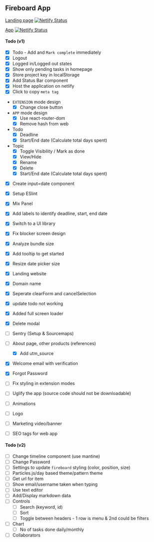 ## Fireboard App

[Landing page](https://www.fireboardapp.com) [![Netlify Status](https://api.netlify.com/api/v1/badges/b3597871-5967-40c9-9466-781bfff4b030/deploy-status)](https://app.netlify.com/sites/fireboardapp/deploys)

[App](https://web.fireboardapp.com) [![Netlify Status](https://api.netlify.com/api/v1/badges/7e4ec2a9-a148-4134-9ea2-1ba23baffb59/deploy-status)](https://app.netlify.com/sites/fireboard/deploys)

#### Todo (v1)

- [x] Todo - Add and `Mark complete` immediately
- [x] Logout
- [x] Logged in/Logged out states
- [x] Show only pending tasks in homepage
- [x] Store project key in localStorage
- [x] Add Status Bar component
- [x] Host the application on netlify
- [x] Click to copy `meta tag`
- `EXTENSION` mode design
  - [x] Change close button
- `APP` mode design
  - [x] Use react-router-dom
  - [x] Remove hash from web
- Todo
  - [x] Deadline
  - [x] Start/End date (Calculate total days spent)
- Topic
  - [x] Toggle Visibility / Mark as done
  - [x] View/Hide
  - [x] Rename
  - [x] Delete
  - [x] Start/End date (Calculate total days spent)
- [x] Create input=date component
- [x] Setup ESlint
- [x] Mix Panel
- [x] Add labels to identify deadline, start, end date
- [x] Switch to a UI library
- [x] Fix blocker screen design
- [x] Analyze bundle size
- [x] Add tooltip to get started
- [x] Resize date picker size
- [x] Landing website
- [x] Domain name
- [x] Seperate clearForm and cancelSelection
- [x] update todo not working
- [x] Added full screen loader
- [x] Delete modal
- [ ] Sentry (Setup & Sourcemaps)
- [ ] About page, other products (references)
  - [x] Add utm_source
- [x] Welcome email with verification
- [x] Forgot Password
- [ ] Fix styling in extension modes

- [ ] Uglify the app (source code should not be downloadable)
- [ ] Animations
- [ ] Logo
- [ ] Marketing video/banner
- [ ] SEO tags for web app

#### Todo (v2)

- [ ] Change timeline component (use mantine)
- [ ] Change Password
- [ ] Settings to update `fireboard` styling (color, position, size)
- [ ] Particles.js/day based theme/pattern theme
- [ ] Get url for item
- [ ] Show email/username taken when typing
- [ ] Use text editor
- [ ] Add/Display markdown data
- [ ] Controls
  - [ ] Search (keyword, id)
  - [ ] Sort
  - [ ] Toggle between headers - 1 row is menu & 2nd could be filters
- [ ] Chart
  - [ ] No of tasks done daily/monthly
- [ ] Collaborators
